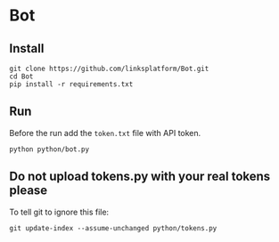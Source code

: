 # Bot

## Install
```
git clone https://github.com/linksplatform/Bot.git
cd Bot
pip install -r requirements.txt
```

## Run
Before the run add the `token.txt` file with API token.

```
python python/bot.py
```

## Do not upload tokens.py with your real tokens please

To tell git to ignore this file:

```
git update-index --assume-unchanged python/tokens.py
```